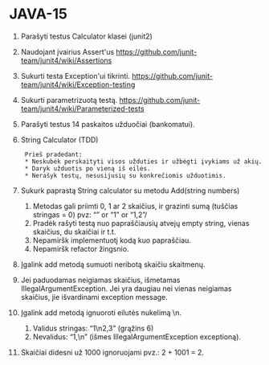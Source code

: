 # JAVA-15

1. Parašyti testus Calculator klasei (junit2) 
 1. Naudojant įvairius Assert'us https://github.com/junit-team/junit4/wiki/Assertions
 2. Sukurti testa Exception'ui tikrinti. https://github.com/junit-team/junit4/wiki/Exception-testing
 3. Sukurti parametrizuotą testą. https://github.com/junit-team/junit4/wiki/Parameterized-tests
 
2. Parašyti testus 14 paskaitos užduočiai (bankomatui). 

3. String Calculator (TDD)

        Prieš pradedant:
        * Neskubėk perskaityti visos užduties ir užbėgti įvykiams už akių.
        * Daryk užduotis po vieną iš eilės.
        * Nerašyk testų, nesusijusių su konkrečiomis užduotimis.


1.  Sukurk paprastą String calculator su metodu Add(string numbers)
    1. Metodas gali priimti 0, 1 ar 2 skaičius, ir grazinti sumą (tuščias stringas = 0) pvz: “” or “1” or “1,2”/
    2. Pradėk rašyti testą nuo papraščiausių atvejų empty string, vienas skaičius, du skaičiai ir t.t.
    3. Nepamiršk implementuotį kodą kuo papraščiau.
    4. Nepamiršk refactor žingsnio.
2. Įgalink add metodą sumuoti neribotą skaičiu skaitmenų.
3. Jei paduodamas neigiamas skaičius, išmetamas IllegalArgumentException. Jei yra daugiau nei vienas neigiamas skaičius, jie išvardinami exception message.
4. Įgalink add metodą ignuoroti eilutės nukelimą \n.
    1. Validus stringas:  “1\n2,3”  (grąžins 6)
    2. Nevalidus:  “1,\n” (išmes IllegalArgumentException exceptioną).
5. Skaičiai didesni už 1000 ignoruojami pvz.:  2 + 1001  = 2.